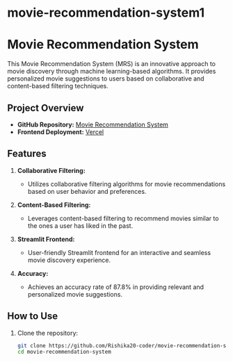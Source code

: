 # movie-recommendation-system1
# Movie Recommendation System

This Movie Recommendation System (MRS) is an innovative approach to movie discovery through machine learning-based algorithms. It provides personalized movie suggestions to users based on collaborative and content-based filtering techniques.

## Project Overview

- **GitHub Repository:** [Movie Recommendation System](https://github.com/Rishika20-coder/movie-recommendation-system)
- **Frontend Deployment:** [Vercel](your_vercel_frontend_url)

## Features

1. **Collaborative Filtering:**
   - Utilizes collaborative filtering algorithms for movie recommendations based on user behavior and preferences.

2. **Content-Based Filtering:**
   - Leverages content-based filtering to recommend movies similar to the ones a user has liked in the past.

3. **Streamlit Frontend:**
   - User-friendly Streamlit frontend for an interactive and seamless movie discovery experience.

4. **Accuracy:**
   - Achieves an accuracy rate of 87.8% in providing relevant and personalized movie suggestions.

## How to Use

1. Clone the repository:

   ```bash
   git clone https://github.com/Rishika20-coder/movie-recommendation-system.git
   cd movie-recommendation-system


